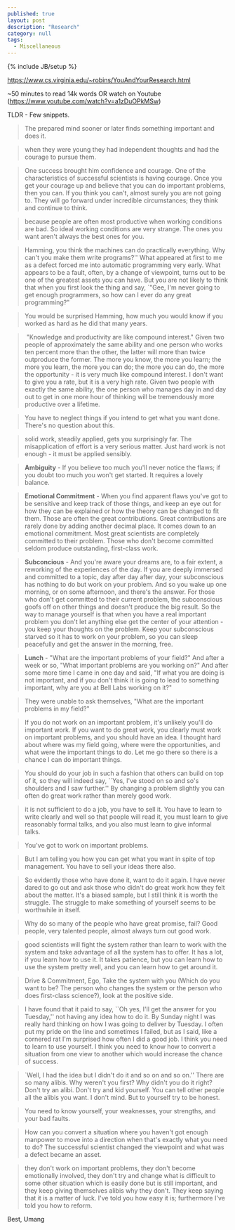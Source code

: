 ```yaml
---
published: true 
layout: post
description: "Research"
category: null
tags: 
  - Miscellaneous
---
```

{% include JB/setup %}
<p></p>


https://www.cs.virginia.edu/~robins/YouAndYourResearch.html

~50 minutes to read 14k words OR watch on Youtube (https://www.youtube.com/watch?v=a1zDuOPkMSw)

TLDR - Few snippets.

> The prepared mind sooner or later finds something important and does it.


> when they were young they had independent thoughts and had the courage to pursue them.

> One success brought him confidence and courage. One of the characteristics of successful scientists is having courage. Once you get your courage up and believe that you can do important problems, then you can. If you think you can't, almost surely you are not going to. They will go forward under incredible circumstances; they think and continue to think.

> because people are often most productive when working conditions are bad. So ideal working conditions are very strange. The ones you want aren't always the best ones for you.

> Hamming, you think the machines can do practically everything. Why can't you make them write programs?'' What appeared at first to me as a defect forced me into automatic programming very early. What appears to be a fault, often, by a change of viewpoint, turns out to be one of the greatest assets you can have. But you are not likely to think that when you first look the thing and say, `"Gee, I'm never going to get enough programmers, so how can I ever do any great programming?"

> You would be surprised Hamming, how much you would know if you worked as hard as he did that many years.

> "Knowledge and productivity are like compound interest." Given two people of approximately the same ability and one person who works ten percent more than the other, the latter will more than twice outproduce the former. The more you know, the more you learn; the more you learn, the more you can do; the more you can do, the more the opportunity - it is very much like compound interest. I don't want to give you a rate, but it is a very high rate. Given two people with exactly the same ability, the one person who manages day in and day out to get in one more hour of thinking will be tremendously more productive over a lifetime.

> You have to neglect things if you intend to get what you want done. There's no question about this.

> solid work, steadily applied, gets you surprisingly far.  The misapplication of effort is a very serious matter. Just hard work is not enough - it must be applied sensibly.


> **Ambiguity** -  If you believe too much you'll never notice the flaws; if you doubt too much you won't get started. It requires a lovely balance.


> **Emotional Commitment** - When you find apparent flaws you've got to be sensitive and keep track of those things, and keep an eye out for how they can be explained or how the theory can be changed to fit them. Those are often the great contributions. Great contributions are rarely done by adding another decimal place. It comes down to an emotional commitment. Most great scientists are completely committed to their problem. Those who don't become committed seldom produce outstanding, first-class work.


> **Subconcious** - And you're aware your dreams are, to a fair extent, a reworking of the experiences of the day. If you are deeply immersed and committed to a topic, day after day after day, your subconscious has nothing to do but work on your problem. And so you wake up one morning, or on some afternoon, and there's the answer. For those who don't get committed to their current problem, the subconscious goofs off on other things and doesn't produce the big result. So the way to manage yourself is that when you have a real important problem you don't let anything else get the center of your attention - you keep your thoughts on the problem. Keep your subconscious starved so it has to work on your problem, so you can sleep peacefully and get the answer in the morning, free.


> **Lunch** - "What are the important problems of your field?" And after a week or so, "What important problems are you working on?" And after some more time I came in one day and said, "If what you are doing is not important, and if you don't think it is going to lead to something important, why are you at Bell Labs working on it?"


> They were unable to ask themselves, "What are the important problems in my field?"


> If you do not work on an important problem, it's unlikely you'll do important work. If you want to do great work, you clearly must work on important problems, and you should have an idea. I thought hard about where was my field going, where were the opportunities, and what were the important things to do. Let me go there so there is a chance I can do important things.


> You should do your job in such a fashion that others can build on top of it, so they will indeed say, ``Yes, I've stood on so and so's shoulders and I saw further.''
> By changing a problem slightly you can often do great work rather than merely good work.


> it is not sufficient to do a job, you have to sell it. You have to learn to write clearly and well so that people will read it, you must learn to give reasonably formal talks, and you also must learn to give informal talks.


> You've got to work on important problems.


> But I am telling you how you can get what you want in spite of top management. You have to sell your ideas there also.


> So evidently those who have done it, want to do it again. I have never dared to go out and ask those who didn't do great work how they felt about the matter. It's a biased sample, but I still think it is worth the struggle. The struggle to make something of yourself seems to be worthwhile in itself.


> Why do so many of the people who have great promise, fail?  Good people, very talented people, almost always turn out good work.


> good scientists will fight the system rather than learn to work with the system and take advantage of all the system has to offer. It has a lot, if you learn how to use it. It takes patience, but you can learn how to use the system pretty well, and you can learn how to get around it.


> Drive & Commitment, Ego, Take the system with you (Which do you want to be? The person who changes the system or the person who does first-class science?), look at the positive side.


> I have found that it paid to say, ``Oh yes, I'll get the answer for you Tuesday,'' not having any idea how to do it. By Sunday night I was really hard thinking on how I was going to deliver by Tuesday. I often put my pride on the line and sometimes I failed, but as I said, like a cornered rat I'm surprised how often I did a good job. I think you need to learn to use yourself. I think you need to know how to convert a situation from one view to another which would increase the chance of success.


> `Well, I had the idea but I didn't do it and so on and so on.'' There are so many alibis. Why weren't you first? Why didn't you do it right? Don't try an alibi. Don't try and kid yourself. You can tell other people all the alibis you want. I don't mind. But to yourself try to be honest.


> You need to know yourself, your weaknesses, your strengths, and your bad faults.

> How can you convert a situation where you haven't got enough manpower to move into a direction when that's exactly what you need to do?  The successful scientist changed the viewpoint and what was a defect became an asset.

> they don't work on important problems, they don't become emotionally involved, they don't try and change what is difficult to some other situation which is easily done but is still important, and they keep giving themselves alibis why they don't. They keep saying that it is a matter of luck. I've told you how easy it is; furthermore I've told you how to reform.
   
   
Best,
Umang
